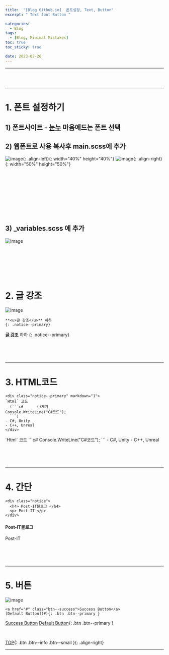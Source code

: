 ```yaml
---
title:  "[Blog Github.io]  폰트설정, Text, Button"
excerpt: " Text font Button "

categories:
  - Blog 
tags:
  - [Blog, Minimal Mistakes]
toc: true
toc_sticky: true

date: 2023-02-26
---
```

- - -
<br><br>

---
# 1. 폰트 설정하기
## 1) 폰트사이트 - [눈누](https://noonnu.cc/)  마음에드는 폰트 선택   
## 2) 웹폰트로 사용 복사후 main.scss에 추가  
![image](https://user-images.githubusercontent.com/96651722/226320419-4500bd01-f902-4e44-b009-26b5e1970053.png){: .align-left}{: width="40%" height="40%"}
![image](https://user-images.githubusercontent.com/96651722/226320491-1badb422-e0ea-4dfd-adc0-d70ff73c0f7f.png){: .align-right}{: width="50%" height="50%"} 

<br><br><br><br><br><br><br><br>


## 3) _variables.scss 에 추가   

![image](https://user-images.githubusercontent.com/96651722/221398446-bc6895c6-8eea-4954-88eb-5e35cc4d455e.png)  
  
<br><br><br>
---

# 2. 글 강조  
![image](https://user-images.githubusercontent.com/96651722/221509144-3a028211-67e5-4ce4-8857-24c25562046d.png)
```
**<u>글 강조</u>** 하하
{: .notice--primary}
```  
**<u>글 강조</u>** 하하
{: .notice--primary}  

<br><br><br>

---
# 3.  HTML코드  

```
<div class="notice--primary" markdown="1">
`Html` 코드 
  (```c#      ()제거
Console.WriteLine("C#코드");
  ```) 
- C#, Unity
- C++, Unreal
</div>
```  

<div class="notice--primary" markdown="1">
`Html` 코드
  ```c#
Console.WriteLine("C#코드");
  ``` 
- C#, Unity
- C++, Unreal
</div>

<br><br><br>

---
# 4.  간단  
```
<div class="notice">
  <h4> Post-IT블로그 </h4>
  <p> Post-IT </p>
</div>
```  
<div class="notice">
  <h4> Post-IT블로그 </h4>
  <p> Post-IT </p>
</div>

<br><br><br>

---
# 5.  버튼  

![image](https://user-images.githubusercontent.com/96651722/221512400-cacf42d0-efb6-4c73-96f8-6a32307bbb5f.png)  

```
<a href="#" class="btn--success">Success Button</a>
[Default Button](#){: .btn .btn--primary }
```  
<a href="#" class="btn--success">Success Button</a>
[Default Button](#){: .btn .btn--primary }

<br>

[TOP](#){: .btn .btn--info .btn--small }{: .align-right}
<br>
- - -
